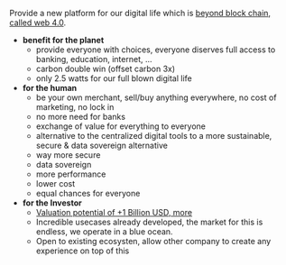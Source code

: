 
Provide a new platform for our digital life which is [beyond block chain, called web 4.0](threefold:internet4).

- **benefit for the planet**
  - provide everyone with choices, everyone diserves full access to banking, education, internet, ...
  - carbon double win (offset carbon 3x)
  - only 2.5 watts for our full blown digital life
- **for the human**
  - be your own merchant, sell/buy anything everywhere, no cost of marketing, no lock in
  - no more need for banks
  - exchange of value for everything to everyone
  - alternative to the centralized digital tools to a more sustainable, secure & data sovereign alternative
  - way more secure
  - data sovereign
  - more performance
  - lower cost
  - equal chances for everyone
- **for the Investor**
  - [Valuation potential of +1 Billion USD, more](accelerator:twin_valuation)
  - Incredible usecases already developed, the market for this is endless, we operate in a blue ocean.
  - Open to existing ecosysten, allow other company to create any experience on top of this